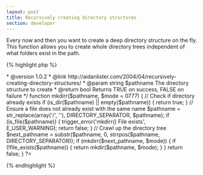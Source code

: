 ```yaml
---
layout: post
title: Recursively creating directory structures
section: developer
---
```

Every now and then you want to create a deep directory structure on the fly. This function allows you to create whole directory trees independent of what folders exist in the path.

{% highlight php %}
<?php
/**
 * Create a directory structure recursively
 *
 * @author      Aidan Lister <aidan@php.net>
 * @version     1.0.2
 * @link        http://aidanlister.com/2004/04/recursively-creating-directory-structures/
 * @param       string   $pathname    The directory structure to create
 * @return      bool     Returns TRUE on success, FALSE on failure
 */
function mkdirr($pathname, $mode = 0777)
{
    // Check if directory already exists
    if (is_dir($pathname) || empty($pathname)) {
        return true;
    }
 
    // Ensure a file does not already exist with the same name
    $pathname = str_replace(array('/', ''), DIRECTORY_SEPARATOR, $pathname);
    if (is_file($pathname)) {
        trigger_error('mkdirr() File exists', E_USER_WARNING);
        return false;
    }
 
    // Crawl up the directory tree
    $next_pathname = substr($pathname, 0, strrpos($pathname, DIRECTORY_SEPARATOR));
    if (mkdirr($next_pathname, $mode)) {
        if (!file_exists($pathname)) {
            return mkdir($pathname, $mode);
        }
    }
 
    return false;
}
?>
{% endhighlight %}